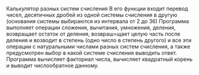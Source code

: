 Калькулятор разных систем счисления
В его функции входит перевод чисел, десятичных дробей из одной системы счисления в другую (основания системы выбираются из интервала от 2 до 36)
Программа выполняет операции сложения, вычитания, умножения, деления, возвращает остаток от деления, возвраш=щает целую часть после деления и возводит в степень (одно число в степень другого) и все эти операции с натуральными числами разных систем счисления, а также предусмотрен выбор в какой системе счисления выводить ответ.
Программа вычисляет факториал числа, вычисляет квадратный корень и выводит числообратное данному.
